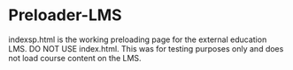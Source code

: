 # Preloader-LMS
indexsp.html is the working preloading page for the external education LMS. 
DO NOT USE index.html. This was for testing purposes only and does not load course content on the LMS.